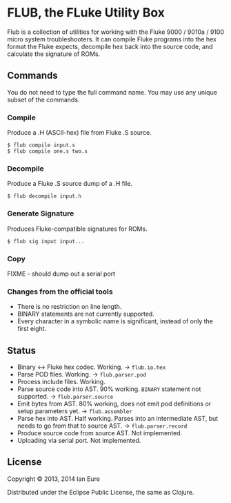 # FLUB, the FLuke Utility Box

Flub is a collection of utilities for working with the Fluke 9000 /
9010a / 9100 micro system troubleshooters. It can compile Fluke
programs into the hex format the Fluke expects, decompile hex back
into the source code, and calculate the signature of ROMs.

## Commands

You do not need to type the full command name. You may use any unique
subset of the commands.

### Compile

Produce a .H (ASCII-hex) file from Fluke .S source.

```
$ flub compile input.s
$ flub compile one.s two.s
```

### Decompile

Produce a Fluke .S source dump of a .H file.

```
$ flub decompile input.h
```

### Generate Signature

Produces Fluke-compatible signatures for ROMs.

```
$ flub sig input input...
```

### Copy

FIXME - should dump out a serial port

### Changes from the official tools

 - There is no restriction on line length.
 - BINARY statements are not currently supported.
 - Every character in a symbolic name is significant, instead of only
   the first eight.

## Status

 - Binary <-> Fluke hex codec. Working. -> `flub.io.hex`
 - Parse POD files. Working. -> `flub.parser.pod`
 - Process include files. Working.
 - Parse source code into AST. 90% working. `BINARY` statement not
   supported. -> `flub.parser.source`
 - Emit bytes from AST. 80% working, does not emit pod definitions or
   setup parameters yet. -> `flub.assembler`
 - Parse hex into AST. Half working. Parses into an intermediate AST,
   but needs to go from that to source AST. -> `flub.parser.record`
 - Produce source code from source AST. Not implemented.
 - Uploading via serial port. Not implemented.

## License

Copyright © 2013, 2014 Ian Eure

Distributed under the Eclipse Public License, the same as Clojure.
